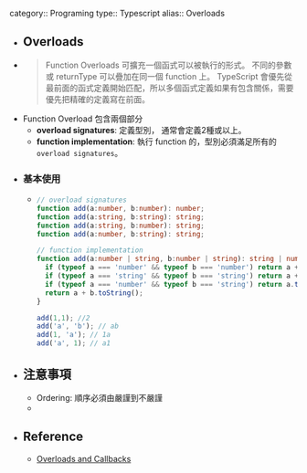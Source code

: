 category:: Programing
type:: Typescript
alias:: Overloads

- ## Overloads
- > Function Overloads 可擴充一個函式可以被執行的形式。
  > 不同的參數或 returnType 可以疊加在同一個 function 上。
  TypeScript 會優先從最前面的函式定義開始匹配，所以多個函式定義如果有包含關係，需要優先把精確的定義寫在前面。
- Function Overload 包含兩個部分
	- **overload signatures**: 定義型別， 通常會定義2種或以上。
	- **function implementation**: 執行 function 的，型別必須滿足所有的 `overload signatures`。
- ### 基本使用
	- ```typescript
	  // overload signatures
	  function add(a:number, b:number): number;
	  function add(a:string, b:string): string;
	  function add(a:string, b:number): string;
	  function add(a:number, b:string): string;
	  
	  // function implementation
	  function add(a:number | string, b:number | string): string | number {
	    if (typeof a === 'number' && typeof b === 'number') return a + b;
	    if (typeof a === 'string' && typeof b === 'string') return a + b;
	    if (typeof a === 'number' && typeof b === 'string') return a.toString() + b;
	    return a + b.toString();
	  }
	  
	  add(1,1); //2
	  add('a', 'b'); // ab
	  add(1, 'a'); // 1a
	  add('a', 1); // a1
	  ```
- ## 注意事項
	- Ordering: 順序必須由嚴謹到不嚴謹
	-
- ## Reference
	- [Overloads and Callbacks](https://www.typescriptlang.org/docs/handbook/declaration-files/do-s-and-don-ts.html#overloads-and-callbacks)